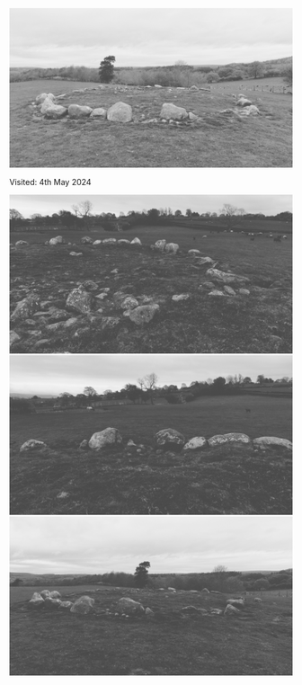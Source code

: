 ![glassonby_stone_circle_004](images/glassonby_stone_circle_004.jpg)

Visited: 4th May 2024

![glassonby_stone_circle_002](images/glassonby_stone_circle_002.jpg)
![glassonby_stone_circle_003](images/glassonby_stone_circle_003.jpg)
![glassonby_stone_circle_001](images/glassonby_stone_circle_001.jpg)
